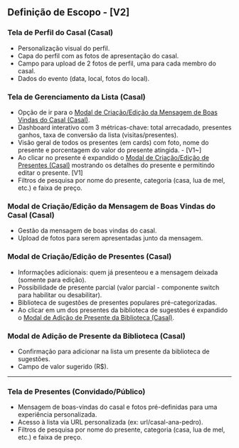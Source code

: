## Definição de Escopo - [V2]

### Tela de Perfil do Casal (Casal)
- Personalização visual do perfil.
- Capa do perfil com as fotos de apresentação do casal.
- Campo para upload de 2 fotos de perfil, uma para cada membro do casal.
- Dados do evento (data, local, fotos do local).

### Tela de Gerenciamento da Lista (Casal)
- Opção de ir para o [Modal de Criação/Edição da Mensagem de Boas Vindas do Casal (Casal)](#modal-de-criaçãoedição-da-mensagem-de-boas-vindas-do-casal-casal).
- Dashboard interativo com 3 métricas-chave: total arrecadado, presentes ganhos, taxa de conversão da lista (visitas/presentes).
- Visão geral de todos os presentes (em cards) com foto, nome do presente e porcentagem do valor do presente atingida. - [V1~]
- Ao clicar no presente é expandido o [Modal de Criação/Edição de Presentes (Casal)](#modal-de-criaçãoedição-de-presentes-casal) mostrando os detalhes do presente e permitindo editar o presente. [V1]
- Filtros de pesquisa por nome do presente, categoria (casa, lua de mel, etc.) e faixa de preço.

### Modal de Criação/Edição da Mensagem de Boas Vindas do Casal (Casal)
- Gestão da mensagem de boas vindas do casal.
- Upload de fotos para serem apresentadas junto da mensagem.

### Modal de Criação/Edição de Presentes (Casal)
- Informações adicionais: quem já presenteou e a mensagem deixada (somente para edição).
- Possibilidade de presente parcial (valor parcial - componente switch para habilitar ou desabilitar).
- Biblioteca de sugestões de presentes populares pré-categorizadas.
- Ao clicar em um dos presentes da biblioteca de sugestões é expandido o [Modal de Adição de Presente da Biblioteca (Casal)](#modal-de-adição-de-presente-da-biblioteca-casal).

### Modal de Adição de Presente da Biblioteca (Casal)
- Confirmação para adicionar na lista um presente da biblioteca de sugestões.
- Campo de valor sugerido (R$).

---

### Tela de Presentes (Convidado/Público)
- Mensagem de boas-vindas do casal e fotos pré-definidas para uma experiência personalizada.
- Acesso à lista via URL personalizada (ex: url/casal-ana-pedro).
- Filtros de pesquisa por nome do presente, categoria (casa, lua de mel, etc.) e faixa de preço.

